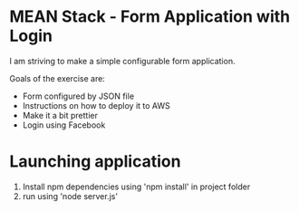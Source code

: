 # MEAN Stack - Form Application with Login

I am striving to make a simple configurable form application.

Goals of the exercise are:
- Form configured by JSON file
- Instructions on how to deploy it to AWS
- Make it a bit prettier
- Login using Facebook

# Launching application
1. Install npm dependencies using 'npm install' in project folder
1. run using 'node server.js'
